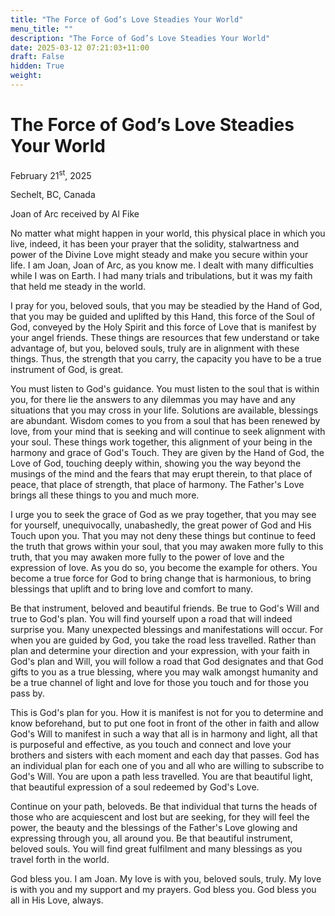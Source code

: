 ```yaml
---
title: "The Force of God’s Love Steadies Your World"
menu_title: ""
description: "The Force of God’s Love Steadies Your World"
date: 2025-03-12 07:21:03+11:00
draft: False
hidden: True
weight:
---
```

# The Force of God’s Love Steadies Your World

February 21<sup>st</sup>, 2025

Sechelt, BC, Canada

Joan of Arc received by Al Fike

No matter what might happen in your world, this physical place in which you live, indeed, it has been your prayer that the solidity, stalwartness and power of the Divine Love might steady and make you secure within your life. I am Joan, Joan of Arc, as you know me. I dealt with many difficulties while I was on Earth. I had many trials and tribulations, but it was my faith that held me steady in the world.

I pray for you, beloved souls, that you may be steadied by the Hand of God, that you may be guided and uplifted by this Hand, this force of the Soul of God, conveyed by the Holy Spirit and this force of Love that is manifest by your angel friends. These things are resources that few understand or take advantage of, but you, beloved souls, truly are in alignment with these things. Thus, the strength that you carry, the capacity you have to be a true instrument of God, is great.

You must listen to God's guidance. You must listen to the soul that is within you, for there lie the answers to any dilemmas you may have and any situations that you may cross in your life. Solutions are available, blessings are abundant. Wisdom comes to you from a soul that has been renewed by love, from your mind that is seeking and will continue to seek alignment with your soul. These things work together, this alignment of your being in the harmony and grace of God's Touch. They are given by the Hand of God, the Love of God, touching deeply within, showing you the way beyond the musings of the mind and the fears that may erupt therein, to that place of peace, that place of strength, that place of harmony. The Father's Love brings all these things to you and much more.

I urge you to seek the grace of God as we pray together, that you may see for yourself, unequivocally, unabashedly, the great power of God and His Touch upon you. That you may not deny these things but continue to feed the truth that grows within your soul, that you may awaken more fully to this truth, that you may awaken more fully to the power of love and the expression of love. As you do so, you become the example for others. You become a true force for God to bring change that is harmonious, to bring blessings that uplift and to bring love and comfort to many.

Be that instrument, beloved and beautiful friends. Be true to God's Will and true to God's plan. You will find yourself upon a road that will indeed surprise you. Many unexpected blessings and manifestations will occur. For when you are guided by God, you take the road less travelled. Rather than plan and determine your direction and your expression, with your faith in God's plan and Will, you will follow a road that God designates and that God gifts to you as a true blessing, where you may walk amongst humanity and be a true channel of light and love for those you touch and for those you pass by.

This is God's plan for you. How it is manifest is not for you to determine and know beforehand, but to put one foot in front of the other in faith and allow God's Will to manifest in such a way that all is in harmony and light, all that is purposeful and effective, as you touch and connect and love your brothers and sisters with each moment and each day that passes. God has an individual plan for each one of you and all who are willing to subscribe to God's Will. You are upon a path less travelled. You are that beautiful light, that beautiful expression of a soul redeemed by God's Love.

Continue on your path, beloveds. Be that individual that turns the heads of those who are acquiescent and lost but are seeking, for they will feel the power, the beauty and the blessings of the Father's Love glowing and expressing through you, all around you. Be that beautiful instrument, beloved souls. You will find great fulfilment and many blessings as you travel forth in the world.

God bless you. I am Joan. My love is with you, beloved souls, truly. My love is with you and my support and my prayers. God bless you. God bless you all in His Love, always.
